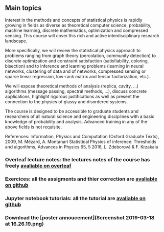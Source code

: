 ## Main topics

Interest in the methods and concepts of statistical physics is rapidly growing in fields as diverse as theoretical computer science, probability, machine learning, discrete mathematics, optimization and compressed sensing. This course will cover this rich and active interdisciplinary research landscape.

More specifically, we will review the statistical physics approach to problems ranging from graph theory (percolation, community detection) to discrete optimization and constraint satisfaction (satisfiability, coloring, bisection) and to inference and learning problems (learning in neural networks, clustering of data and of networks, compressed sensing or sparse linear regression, low-rank matrix and tensor factorization, etc.).

We will expose theoretical methods of analysis (replica, cavity, ...) algorithms (message passing, spectral methods, ...), discuss concrete applications, highlight rigorous justifications as well as present the connection to the physics of glassy and disordered systems.

The course is designed to be accessible to graduate students and researchers of all natural science and engineering disciplines with a basic knowledge of probability and analysis. Advanced training in any of the above fields is not requisite.

 References: 
 Information, Physics and Computation (Oxford Graduate Texts), 2009, M. Mézard, A. Montanari
 Statistical Physics of inference: Thresholds and algorithms, Advances in Physics 65, 5 2016, L. Zdeborová & F. Krzakala 

### Overleaf lecture notes: the lectures notes of the course has freely [avaliable on overleaf](https://www.overleaf.com/16367764mcnrxmkntrkf)

### Exercices: all the assigments and thier correction are [avaliable on github](https://github.com/sphinxteam/DukeLecture2018/tree/master/exercices)


### Jupyter notebook tutorials: all the tutorial are [avaliable on github](https://github.com/sphinxteam/DukeLecture2018/tree/master/AMP-tuto)

### Download the [poster annoucement](Screenshot 2019-03-18 at 16.26.19.png)

